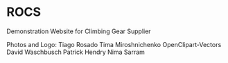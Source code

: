 # ROCS
Demonstration Website for Climbing Gear Supplier

Photos and Logo:
Tiago Rosado
Tima Miroshnichenko
OpenClipart-Vectors
David Waschbusch
Patrick Hendry
Nima Sarram
